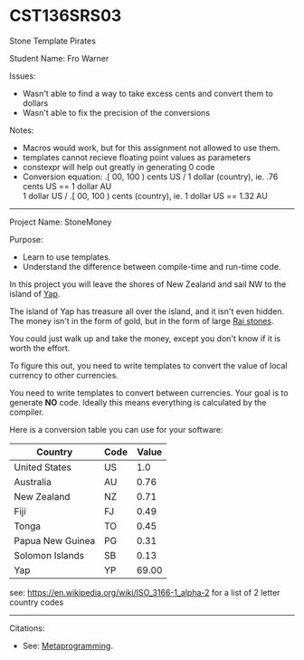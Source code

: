 # CST136SRS03

Stone Template Pirates

Student Name: Fro Warner

Issues:

- Wasn't able to find a way to  take excess cents and convert them to dollars
- Wasn't able to fix the precision of the conversions

Notes:

- Macros would work, but for this assignment not allowed to use them.
- templates cannot recieve floating point values as parameters
- constexpr will help out greatly in generating 0 code
- Conversion equation: .[ 00, 100 ) cents US / 1 dollar (country), ie. .76 cents US == 1 dollar AU  
					   1 dollar US / .[ 00, 100 ) cents (country), ie. 1 dollar US == 1.32 AU

----

Project Name: StoneMoney

Purpose:

- Learn to use templates.
- Understand the difference between compile-time and run-time code. 

In this project you will leave the shores of New Zealand and sail NW to the island of [Yap](https://en.wikipedia.org/wiki/Yap). 

The island of Yap has treasure all over the island, and it isn't even hidden. The money isn't in the form of gold, but in the form of large [Rai stones](https://en.wikipedia.org/wiki/Rai_stones). 

You could just walk up and take the money, except you don't know if it is worth the effort. 

To figure this out, you need to write templates to convert the value of local currency to other currencies. 

You need to write templates to convert between currencies. Your goal is to generate **NO** code. Ideally this means everything is calculated by the compiler.  

Here is a conversion table you can use for your software:  

| Country          | Code | Value |
| ---------------- | ---- | ----- |
| United States    | US   | 1.0   |
| Australia        | AU   | 0.76  |
| New Zealand      | NZ   | 0.71  |
| Fiji             | FJ   | 0.49  |
| Tonga            | TO   | 0.45  | 
| Papua New Guinea | PG   | 0.31  |
| Solomon Islands  | SB   | 0.13  | 
| Yap              | YP   | 69.00 |

see: https://en.wikipedia.org/wiki/ISO_3166-1_alpha-2 for a list of 2 letter country codes

----

Citations:

- See: [Metaprogramming](https://en.wikipedia.org/wiki/Template_metaprogramming).
